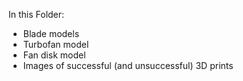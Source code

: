 In this Folder:
- Blade models
- Turbofan model
- Fan disk model
- Images of successful (and unsuccessful) 3D prints
